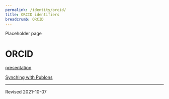 ```yaml
---
permalink: /identity/orcid/
title: ORCID identifiers
breadcrumb: ORCID
---
```


Placeholder page



# ORCID

[presentation](https://doi.org/10.6084/m9.figshare.16698532.v1)

[Synching with Publons](publons)

----
Revised 2021-10-07
